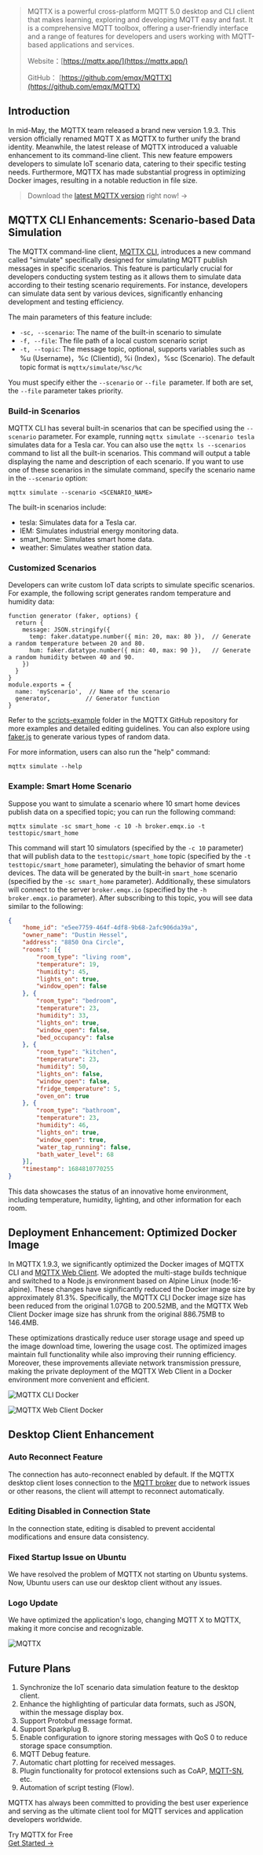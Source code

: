 > MQTTX is a powerful cross-platform MQTT 5.0 desktop and CLI client that makes learning, exploring and developing MQTT easy and fast. It is a comprehensive MQTT toolbox, offering a user-friendly interface and a range of features for developers and users working with MQTT-based applications and services.
>
> Website：[https://mqttx.app/](https://mqttx.app/) 
>
> GitHub： [https://github.com/emqx/MQTTX](https://github.com/emqx/MQTTX) 



## Introduction

In mid-May, the MQTTX team released a brand new version 1.9.3. This version officially renamed MQTT X as MQTTX to further unify the brand identity. Meanwhile, the latest release of MQTTX introduced a valuable enhancement to its command-line client. This new feature empowers developers to simulate IoT scenario data, catering to their specific testing needs. Furthermore, MQTTX has made substantial progress in optimizing Docker images, resulting in a notable reduction in file size.

> Download the [latest MQTTX version](https://github.com/emqx/MQTTX/releases/tag/v1.9.3) right now! →

## MQTTX CLI Enhancements: Scenario-based Data Simulation

The MQTTX command-line client, [MQTTX CLI](https://mqttx.app/cli), introduces a new command called "simulate" specifically designed for simulating MQTT publish messages in specific scenarios. This feature is particularly crucial for developers conducting system testing as it allows them to simulate data according to their testing scenario requirements. For instance, developers can simulate data sent by various devices, significantly enhancing development and testing efficiency. 

The main parameters of this feature include:

- `-sc, --scenario`: The name of the built-in scenario to simulate
- `-f, --file`: The file path of a local custom scenario script
- `-t, --topic`: The message topic, optional, supports variables such as %u (Username)，%c (Clientid), %i (Index)，%sc (Scenario). The default topic format is `mqttx/simulate/%sc/%c`

You must specify either the `--scenario` or `--file `parameter. If both are set, the `--file` parameter takes priority.

### Build-in Scenarios

MQTTX CLI has several built-in scenarios that can be specified using the  `--scenario` parameter. For example, running `mqttx simulate --scenario tesla` simulates data for a Tesla car. You can also use the `mqttx ls --scenarios` command to list all the built-in scenarios. This command will output a table displaying the name and description of each scenario. If you want to use one of these scenarios in the simulate command, specify the scenario name in the `--scenario` option:

```
mqttx simulate --scenario <SCENARIO_NAME>
```

The built-in scenarios include:

- tesla: Simulates data for a Tesla car.
- IEM: Simulates industrial energy monitoring data.
- smart_home: Simulates smart home data.
- weather: Simulates weather station data.

### Customized Scenarios

Developers can write custom IoT data scripts to simulate specific scenarios. For example, the following script generates random temperature and humidity data:

```
function generator (faker, options) {
  return {
    message: JSON.stringify({
      temp: faker.datatype.number({ min: 20, max: 80 }),  // Generate a random temperature between 20 and 80.
      hum: faker.datatype.number({ min: 40, max: 90 }),   // Generate a random humidity between 40 and 90.
    })
  }
}
module.exports = {
  name: 'myScenario',  // Name of the scenario
  generator,          // Generator function
}
```

Refer to the [scripts-example](https://github.com/emqx/MQTTX/tree/main/scripts-example/IoT-data-scenarios) folder in the MQTTX GitHub repository for more examples and detailed editing guidelines. You can also explore using [faker.js](https://fakerjs.dev/) to generate various types of random data.

For more information, users can also run the "help" command:

```
mqttx simulate --help
```

### Example: Smart Home Scenario

Suppose you want to simulate a scenario where 10 smart home devices publish data on a specified topic; you can run the following command:

```
mqttx simulate -sc smart_home -c 10 -h broker.emqx.io -t testtopic/smart_home
```

This command will start 10 simulators (specified by the `-c 10` parameter) that will publish data to the `testtopic/smart_home` topic (specified by the `-t testtopic/smart_home` parameter), simulating the behavior of smart home devices. The data will be generated by the built-in `smart_home` scenario (specified by the `-sc smart_home` parameter). Additionally, these simulators will connect to the server `broker.emqx.io`  (specified by the `-h broker.emqx.io` parameter). After subscribing to this topic, you will see data similar to the following:

```json
{
	"home_id": "e5ee7759-464f-4df8-9b68-2afc906da39a",
	"owner_name": "Dustin Hessel",
	"address": "8850 Ona Circle",
	"rooms": [{
		"room_type": "living room",
		"temperature": 19,
		"humidity": 45,
		"lights_on": true,
		"window_open": false
	}, {
		"room_type": "bedroom",
		"temperature": 23,
		"humidity": 33,
		"lights_on": true,
		"window_open": false,
		"bed_occupancy": false
	}, {
		"room_type": "kitchen",
		"temperature": 23,
		"humidity": 50,
		"lights_on": false,
		"window_open": false,
		"fridge_temperature": 5,
		"oven_on": true
	}, {
		"room_type": "bathroom",
		"temperature": 23,
		"humidity": 46,
		"lights_on": true,
		"window_open": true,
		"water_tap_running": false,
		"bath_water_level": 68
	}],
	"timestamp": 1684810770255
}
```

This data showcases the status of an innovative home environment, including temperature, humidity, lighting, and other information for each room.

## Deployment Enhancement: Optimized Docker Image

In MQTTX 1.9.3, we significantly optimized the Docker images of MQTTX CLI and [MQTTX Web Client](http://mqtt-client.emqx.com/). We adopted the multi-stage builds technique and switched to a Node.js environment based on Alpine Linux (node:16-alpine). These changes have significantly reduced the Docker image size by approximately 81.3%. Specifically, the MQTTX CLI Docker image size has been reduced from the original 1.07GB to 200.52MB, and the MQTTX Web Client Docker image size has shrunk from the original 886.75MB to 146.4MB.

These optimizations drastically reduce user storage usage and speed up the image download time, lowering the usage cost. The optimized images maintain full functionality while also improving their running efficiency. Moreover, these improvements alleviate network transmission pressure, making the private deployment of the MQTTX Web Client in a Docker environment more convenient and efficient.

![MQTTX CLI Docker](https://assets.emqx.com/images/edb85e5ba132bef570e11e1d96922da8.png)

![MQTTX Web Client Docker](https://assets.emqx.com/images/d298063bd058efd0b0082bf1c3253d20.png)

## Desktop Client Enhancement

### Auto Reconnect Feature

The connection has auto-reconnect enabled by default. If the MQTTX desktop client loses connection to the [MQTT broker](https://www.emqx.io/) due to network issues or other reasons, the client will attempt to reconnect automatically.

### Editing Disabled in Connection State

In the connection state, editing is disabled to prevent accidental modifications and ensure data consistency.

### Fixed Startup Issue on Ubuntu

We have resolved the problem of MQTTX not starting on Ubuntu systems. Now, Ubuntu users can use our desktop client without any issues.

### Logo Update

We have optimized the application's logo, changing MQTT X to MQTTX, making it more concise and recognizable.

![MQTTX](https://assets.emqx.com/images/f849ef91f21ca2fc6386874edcdfc49b.png)

## Future Plans

1. Synchronize the IoT scenario data simulation feature to the desktop client.
2. Enhance the highlighting of particular data formats, such as JSON, within the message display box.
3. Support Protobuf message format.
4. Support Sparkplug B.
5. Enable configuration to ignore storing messages with QoS 0 to reduce storage space consumption.
6. MQTT Debug feature.
7. Automatic chart plotting for received messages.
8. Plugin functionality for protocol extensions such as CoAP, [MQTT-SN](https://www.emqx.com/en/blog/connecting-mqtt-sn-devices-using-emqx), etc.
9. Automation of script testing (Flow).

MQTTX has always been committed to providing the best user experience and serving as the ultimate client tool for MQTT services and application developers worldwide.


<section class="promotion">
    <div>
        Try MQTTX for Free
    </div>
    <a href="https://www.emqx.com/en/try?product=MQTTX" class="button is-gradient px-5">Get Started →</a>
</section>
